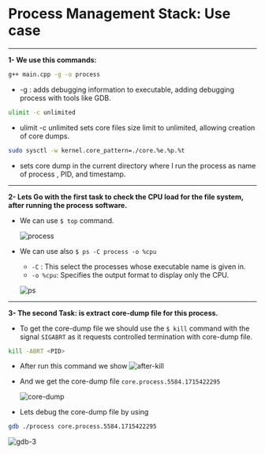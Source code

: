 # Process Management Stack: Use case
---
 **1- We use this commands:**
``` bash
g++ main.cpp -g -o process
```
* -g : adds debugging information to executable, adding debugging process with tools like GDB. 
``` bash
ulimit -c unlimited
```
* ulimit -c unlimited sets core files size limit to unlimited, allowing creation of core dumps.
 ```bash
 sudo sysctl -w kernel.core_pattern=./core.%e.%p.%t
```
* sets core dump  in the current directory where I run the process  as name of process , PID, and timestamp.
---
**2- Lets Go with the first task to check the CPU load for the file system, after running the      process software.**
  * We can use `$ top` command.
    

    ![process](Image/process.png)
*  We can use also `$ ps -C process -o %cpu` 
	 * `-C` : This select the processes whose executable name is given in.
	 * `-o %cpu`: Specifies the output format to display only the CPU.
	
    ![ps](Image/ps.png)
---
**3- The second Task: is extract core-dump file for this process.**
* To get the core-dump file we should use the `$ kill` command with the signal `SIGABRT` as it requests controlled termination with core-dump file.
```bash
kill -ABRT <PID>
```
* After run this command we show 
    ![after-kill](Imagea/fter-kill.png)
* And we get the core-dump file `core.process.5584.1715422295`

	![core-dump](Image/core-dump.png)
* Lets debug the core-dump file by using 
```bash
gdb ./process core.process.5584.1715422295
```	
  ![gdb-3](Image/gdb-3.png)
